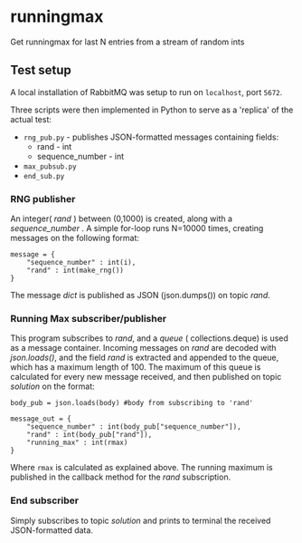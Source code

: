 # runningmax
Get runningmax for last N entries from a stream of random ints

## Test setup
A local installation of RabbitMQ was setup to run on <code>localhost</code>, port <code>5672</code>.

Three scripts were then implemented in Python to serve as a 'replica' of the actual test:

<ul>
  <li><code>rng_pub.py</code> - publishes JSON-formatted messages containing fields:
    <ul>
        <li>rand - int</li>
        <li>sequence_number - int</li>
    </ul>
  </li>
  <li><code>max_pubsub.py</code></li>
  <li><code>end_sub.py</code></li>
</ul>

### RNG publisher
An integer( _rand_ ) between (0,1000) is created, along with a _sequence\_number_ . A simple for-loop runs N=10000 times, creating messages on the following format:

```
message = {
    "sequence_number" : int(i),
    "rand" : int(make_rng())
}
```

The message _dict_ is published as JSON (json.dumps()) on topic _rand_.

### Running Max subscriber/publisher
This program subscribes to _rand_, and a _queue_ ( collections.deque) is used as a message container. Incoming messages on _rand_ are decoded with _json.loads()_, and the field _rand_ is extracted and appended to the queue, which has a maximum length of 100. The maximum of this queue is calculated for every new message received, and then published on topic _solution_ on the format:

```
body_pub = json.loads(body) #body from subscribing to 'rand'

message_out = {
    "sequence_number" : int(body_pub["sequence_number"]),
    "rand" : int(body_pub["rand"]),
    "running_max" : int(rmax)
}
```

Where <code>rmax</code> is calculated as explained above. The running maximum is published in the callback method for the _rand_ subscription.

### End subscriber
Simply subscribes to topic _solution_ and prints to terminal the received JSON-formatted data.


